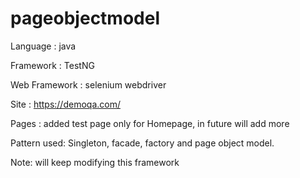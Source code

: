# pageobjectmodel
Language :  java

Framework : TestNG

Web Framework :  selenium webdriver

Site : https://demoqa.com/

Pages : added test page only for Homepage, in future will add more

Pattern used: Singleton, facade, factory and page object model.

Note: will keep modifying this framework

